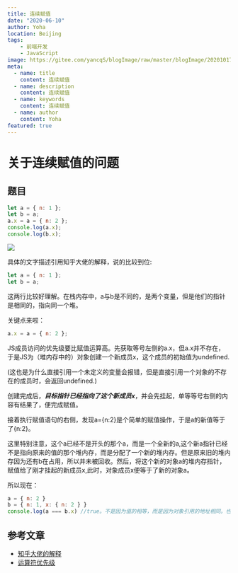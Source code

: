 ```yaml
---
title: 连续赋值
date: "2020-06-10"
author: Yoha
location: Beijing
tags:
    - 前端开发
    - JavaScript
image: https://gitee.com/yancqS/blogImage/raw/master/blogImage/20201017175905.png
meta:
  - name: title
    content: 连续赋值
  - name: description
    content: 连续赋值
  - name: keywords
    content: 连续赋值
  - name: author
    content: Yoha
featured: true
---
```

# 关于连续赋值的问题

## 题目

```javascript
let a = { n: 1 };
let b = a;
a.x = a = { n: 2 };
console.log(a.x);
console.log(b.x);
```

![](https://gitee.com/yancqS/blogImage/raw/master/blogImage/20201017175905.png)

具体的文字描述引用知乎大佬的解释，说的比较到位:

```javascript
let a = { n: 1 };
let b = a;
```

这两行比较好理解。在栈内存中，a与b是不同的，是两个变量，但是他们的指针是相同的，指向同一个堆。

关键点来啦：

```javascript
a.x = a = { n: 2 };
```

JS成员访问的优先级要比赋值运算高。先获取等号左侧的a.x，但a.x并不存在，于是JS为（堆内存中的）对象创建一个新成员x，这个成员的初始值为undefined.

(这也是为什么直接引用一个未定义的变量会报错，但是直接引用一个对象的不存在的成员时，会返回undefined.)

创建完成后，***目标指针已经指向了这个新成员x***，并会先挂起，单等等号右侧的内容有结果了，便完成赋值。

接着执行赋值语句的右侧，发现a={n:2}是个简单的赋值操作，于是a的新值等于了{n:2}。

这里特别注意，这个a已经不是开头的那个a，而是一个全新的a,这个新a指针已经不是指向原来的值的那个堆内存，而是分配了一个新的堆内存。但是原来旧的堆内存因为还有b在占用，所以并未被回收。然后，将这个新的对象a的堆内存指针，赋值给了刚才挂起的新成员x,此时，对象成员x便等于了新的对象a。

所以现在：

```javascript
a = { n: 2 }
b = { n: 1, x: { n: 2 } }
console.log(a === b.x) //true。不是因为值的相等，而是因为对象引用的地址相同。也是是说，这个地方的相等表示指针指向同一个堆内存。
```

## 参考文章

- [知乎大佬的解释](https://www.zhihu.com/question/41220520)
- [运算符优先级](https://developer.mozilla.org/zh-CN/docs/Web/JavaScript/Reference/Operators/Operator_Precedence)


<comment />